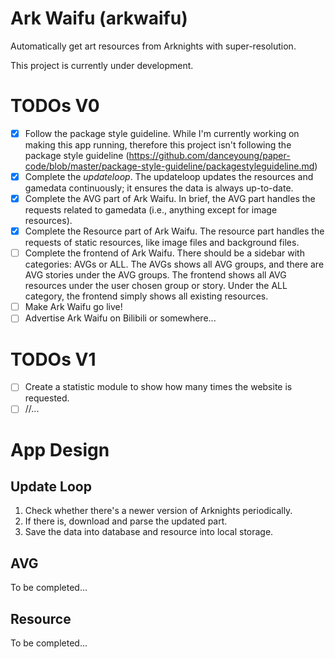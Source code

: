 # Ark Waifu (arkwaifu)

Automatically get art resources from Arknights with super-resolution.

This project is currently under development.

# TODOs V0 #

- [x] Follow the package style guideline. While I'm currently working on making this app running, therefore this project
  isn't following the package style
  guideline (https://github.com/danceyoung/paper-code/blob/master/package-style-guideline/packagestyleguideline.md)
- [x] Complete the *updateloop*. The updateloop updates the resources and gamedata continuously; it ensures the data is
  always up-to-date.
- [x] Complete the AVG part of Ark Waifu. In brief, the AVG part handles the requests related to gamedata (i.e.,
  anything except for image resources).
- [x] Complete the Resource part of Ark Waifu. The resource part handles the requests of static resources, like image
  files and background files.
- [ ] Complete the frontend of Ark Waifu. There should be a sidebar with categories: AVGs or ALL. The AVGs shows all AVG
  groups, and there are AVG stories under the AVG groups. The frontend shows all AVG resources under the user chosen
  group or story. Under the ALL category, the frontend simply shows all existing resources.
- [ ] Make Ark Waifu go live!
- [ ] Advertise Ark Waifu on Bilibili or somewhere...

# TODOs V1 #

- [ ] Create a statistic module to show how many times the website is requested.
- [ ] //...

# App Design #

## Update Loop ##

1. Check whether there's a newer version of Arknights periodically.
2. If there is, download and parse the updated part.
3. Save the data into database and resource into local storage.

## AVG ##

To be completed...

## Resource ##

To be completed...